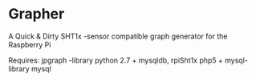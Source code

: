 Grapher
=======

A Quick &amp; Dirty SHT1x -sensor compatible graph generator for the Raspberry Pi

Requires:
jpgraph -library 
python 2.7 + mysqldb, rpiSht1x
php5  + mysql-library
mysql
